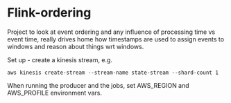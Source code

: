 # Flink-ordering 

Project to look at event ordering and any influence of processing time vs event time, really drives
home how timestamps are used to assign events to windows and reason about things
wrt windows.

Set up - create a kinesis stream, e.g.

```
aws kinesis create-stream --stream-name state-stream --shard-count 1
```

When running the producer and the jobs, set AWS_REGION and AWS_PROFILE environment vars.
